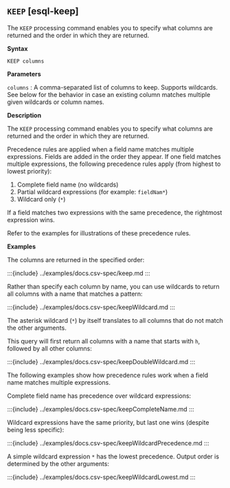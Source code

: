 ## `KEEP` [esql-keep]

The `KEEP` processing command enables you to specify what columns are returned
and the order in which they are returned.

**Syntax**

```esql
KEEP columns
```

**Parameters**

`columns`
:   A comma-separated list of columns to keep. Supports wildcards.
    See below for the behavior in case an existing column matches multiple
    given wildcards or column names.

**Description**

The `KEEP` processing command enables you to specify what columns are returned
and the order in which they are returned.

Precedence rules are applied when a field name matches multiple expressions.
Fields are added in the order they appear. If one field matches multiple expressions, the following precedence rules apply (from highest to lowest priority):

1. Complete field name (no wildcards)
2. Partial wildcard expressions (for example: `fieldNam*`)
3. Wildcard only (`*`)

If a field matches two expressions with the same precedence, the rightmost expression wins.

Refer to the examples for illustrations of these precedence rules.

**Examples**

The columns are returned in the specified order:

:::{include} ../examples/docs.csv-spec/keep.md
:::

Rather than specify each column by name, you can use wildcards to return all
columns with a name that matches a pattern:

:::{include} ../examples/docs.csv-spec/keepWildcard.md
:::

The asterisk wildcard (`*`) by itself translates to all columns that do not
match the other arguments.

This query will first return all columns with a name
that starts with `h`, followed by all other columns:

:::{include} ../examples/docs.csv-spec/keepDoubleWildcard.md
:::

The following examples show how precedence rules work when a field name matches multiple expressions.

Complete field name has precedence over wildcard expressions:

:::{include} ../examples/docs.csv-spec/keepCompleteName.md
:::

Wildcard expressions have the same priority, but last one wins (despite being less specific):

:::{include} ../examples/docs.csv-spec/keepWildcardPrecedence.md
:::

A simple wildcard expression `*` has the lowest precedence.
Output order is determined by the other arguments:

:::{include} ../examples/docs.csv-spec/keepWildcardLowest.md
:::
